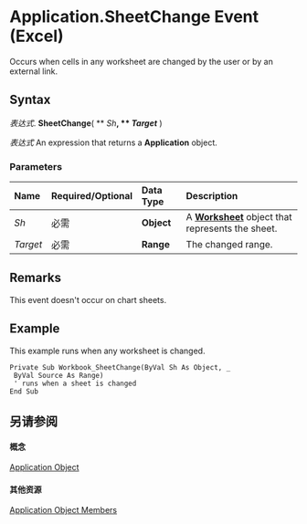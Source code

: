 
# Application.SheetChange Event (Excel)

Occurs when cells in any worksheet are changed by the user or by an external link.


## Syntax

 _表达式_. **SheetChange**( ** _Sh_**, ** _Target_** )

 _表达式_ An expression that returns a **Application** object.


### Parameters



|**Name**|**Required/Optional**|**Data Type**|**Description**|
|:-----|:-----|:-----|:-----|
| _Sh_|必需|**Object**|A  **[Worksheet](182b705e-854a-81cc-a4b0-59b942de55ae.md)** object that represents the sheet.|
| _Target_|必需|**Range**|The changed range.|

## Remarks

This event doesn't occur on chart sheets.


## Example

This example runs when any worksheet is changed.


```
Private Sub Workbook_SheetChange(ByVal Sh As Object, _ 
 ByVal Source As Range) 
 ' runs when a sheet is changed 
End Sub
```


## 另请参阅


#### 概念


[Application Object](19b73597-5cf9-4f56-8227-b5211f657f6f.md)
#### 其他资源


[Application Object Members](http://msdn.microsoft.com/library/4cb9ca42-8d07-cc9c-2d80-4eb9a5921e1e%28Office.15%29.aspx)